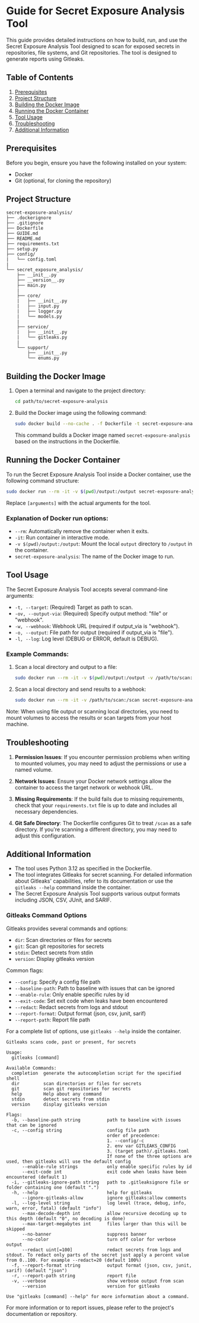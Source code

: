 # Guide for Secret Exposure Analysis Tool

This guide provides detailed instructions on how to build, run, and use the Secret Exposure Analysis Tool designed to scan for exposed secrets in repositories, file systems, and Git repositories. The tool is designed to generate reports using Gitleaks.

## Table of Contents

1. [Prerequisites](#prerequisites)
2. [Project Structure](#project-structure)
3. [Building the Docker Image](#building-the-docker-image)
4. [Running the Docker Container](#running-the-docker-container)
5. [Tool Usage](#tool-usage)
6. [Troubleshooting](#troubleshooting)
7. [Additional Information](#additional-information)

## Prerequisites

Before you begin, ensure you have the following installed on your system:

- Docker
- Git (optional, for cloning the repository)

## Project Structure

```
secret-exposure-analysis/
├── .dockerignore
├── .gitignore
├── Dockerfile
├── GUIDE.md
├── README.md
├── requirements.txt
├── setup.py
├── config/
|   └── config.toml
|
└── secret_exposure_analysis/
    ├── __init__.py
    ├── __version__.py
    ├── main.py
    |
    ├── core/
    |   ├── __init__.py
    |   ├── input.py
    |   ├── logger.py
    |   └── models.py
    |
    ├── service/
    |   ├── __init__.py
    |   └── gitleaks.py
    |
    └── support/
        ├── __init__.py
        └── enums.py
```

## Building the Docker Image

1. Open a terminal and navigate to the project directory:

   ```bash
   cd path/to/secret-exposure-analysis
   ```

2. Build the Docker image using the following command:

   ```bash
   sudo docker build --no-cache . -f Dockerfile -t secret-exposure-analysis:latest
   ```

   This command builds a Docker image named `secret-exposure-analysis` based on the instructions in the Dockerfile.

## Running the Docker Container

To run the Secret Exposure Analysis Tool inside a Docker container, use the following command structure:

```bash
sudo docker run --rm -it -v $(pwd)/output:/output secret-exposure-analysis [arguments]
```

Replace `[arguments]` with the actual arguments for the tool.

### Explanation of Docker run options:

- `--rm`: Automatically remove the container when it exits.
- `-it`: Run container in interactive mode.
- `-v $(pwd)/output:/output`: Mount the local `output` directory to `/output` in the container.
- `secret-exposure-analysis`: The name of the Docker image to run.

## Tool Usage

The Secret Exposure Analysis Tool accepts several command-line arguments:

- `-t, --target`: (Required) Target as path to scan.
- `-ov, --output-via`: (Required) Specify output method: "file" or "webhook".
- `-w, --webhook`: Webhook URL (required if output_via is "webhook").
- `-o, --output`: File path for output (required if output_via is "file").
- `-l, --log`: Log level (DEBUG or ERROR, default is DEBUG).

### Example Commands:

1. Scan a local directory and output to a file:
   ```bash
   sudo docker run --rm -it -v $(pwd)/output:/output -v /path/to/scan:/scan secret-exposure-analysis -t /scan -ov file -o /output/results.json
   ```

2. Scan a local directory and send results to a webhook:
   ```bash
   sudo docker run --rm -it -v /path/to/scan:/scan secret-exposure-analysis -t /scan -ov webhook -w https://webhook.site/your-unique-url
   ```


Note: When using file output or scanning local directories, you need to mount volumes to access the results or scan targets from your host machine.

## Troubleshooting

1. **Permission Issues**: If you encounter permission problems when writing to mounted volumes, you may need to adjust the permissions or use a named volume.

2. **Network Issues**: Ensure your Docker network settings allow the container to access the target network or webhook URL.

3. **Missing Requirements**: If the build fails due to missing requirements, check that your `requirements.txt` file is up to date and includes all necessary dependencies.

4. **Git Safe Directory**: The Dockerfile configures Git to treat `/scan` as a safe directory. If you're scanning a different directory, you may need to adjust this configuration.

## Additional Information

- The tool uses Python 3.12 as specified in the Dockerfile.
- The tool integrates Gitleaks for secret scanning. For detailed information about Gitleaks' capabilities, refer to its documentation or use the `gitleaks --help` command inside the container.
- The Secret Exposure Analysis Tool supports various output formats including JSON, CSV, JUnit, and SARIF.

### Gitleaks Command Options

Gitleaks provides several commands and options:

- `dir`: Scan directories or files for secrets
- `git`: Scan git repositories for secrets
- `stdin`: Detect secrets from stdin
- `version`: Display gitleaks version

Common flags:

- `--config`: Specify a config file path
- `--baseline-path`: Path to baseline with issues that can be ignored
- `--enable-rule`: Only enable specific rules by id
- `--exit-code`: Set exit code when leaks have been encountered
- `--redact`: Redact secrets from logs and stdout
- `--report-format`: Output format (json, csv, junit, sarif)
- `--report-path`: Report file path

For a complete list of options, use `gitleaks --help` inside the container.

```
Gitleaks scans code, past or present, for secrets

Usage:
  gitleaks [command]

Available Commands:
  completion  generate the autocompletion script for the specified shell
  dir         scan directories or files for secrets
  git         scan git repositories for secrets
  help        Help about any command
  stdin       detect secrets from stdin
  version     display gitleaks version

Flags:
  -b, --baseline-path string          path to baseline with issues that can be ignored
  -c, --config string                 config file path
                                      order of precedence:
                                      1. --config/-c
                                      2. env var GITLEAKS_CONFIG
                                      3. (target path)/.gitleaks.toml
                                      If none of the three options are used, then gitleaks will use the default config
      --enable-rule strings           only enable specific rules by id
      --exit-code int                 exit code when leaks have been encountered (default 1)
  -i, --gitleaks-ignore-path string   path to .gitleaksignore file or folder containing one (default ".")
  -h, --help                          help for gitleaks
      --ignore-gitleaks-allow         ignore gitleaks:allow comments
  -l, --log-level string              log level (trace, debug, info, warn, error, fatal) (default "info")
      --max-decode-depth int          allow recursive decoding up to this depth (default "0", no decoding is done)
      --max-target-megabytes int      files larger than this will be skipped
      --no-banner                     suppress banner
      --no-color                      turn off color for verbose output
      --redact uint[=100]             redact secrets from logs and stdout. To redact only parts of the secret just apply a percent value from 0..100. For example --redact=20 (default 100%)
  -f, --report-format string          output format (json, csv, junit, sarif) (default "json")
  -r, --report-path string            report file
  -v, --verbose                       show verbose output from scan
      --version                       version for gitleaks

Use "gitleaks [command] --help" for more information about a command.
```

For more information or to report issues, please refer to the project's documentation or repository.